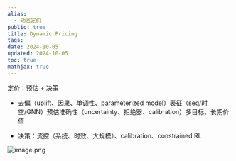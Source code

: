 ```yaml
---
alias:
  - 动态定价
public: true
title: Dynamic Pricing
tags:
date: 2024-10-05
updated: 2024-10-05
toc: true
mathjax: true
---
```


定价：预估 + 决策

  + 去偏（uplift、因果、单调性、parameterized model）表征（seq/时空/GNN）预估准确性（uncertainty、拒绝器、calibration）多目标、长期价值

  + 决策：流控（系统、时效、大规模）、calibration、constrained RL

![image.png](/assets/image_1704984941694_0.png)
